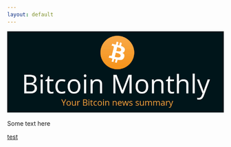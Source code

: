 ```yaml
---
layout: default
---
```


[![bitcoinerheader](https://raw.githubusercontent.com/BitcoinQnA/bitcoin-monthly/master/assets/images/BM%20Header.png)](https://bitcoinmonthly.news/)


Some text here


[test](http://bitcoinmonthly.news/January)
